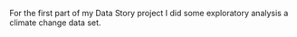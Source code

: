 For the first part of my Data Story project I did some exploratory analysis a climate change data set.
